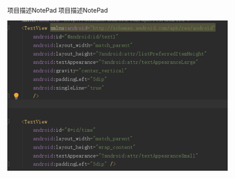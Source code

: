 项目描述NotePad
项目描述NotePad

![image](https://github.com/IlIlIlIlIlIlIlIlIlIlIl/Notepad/blob/main/screenshot/1.png?raw=true)

